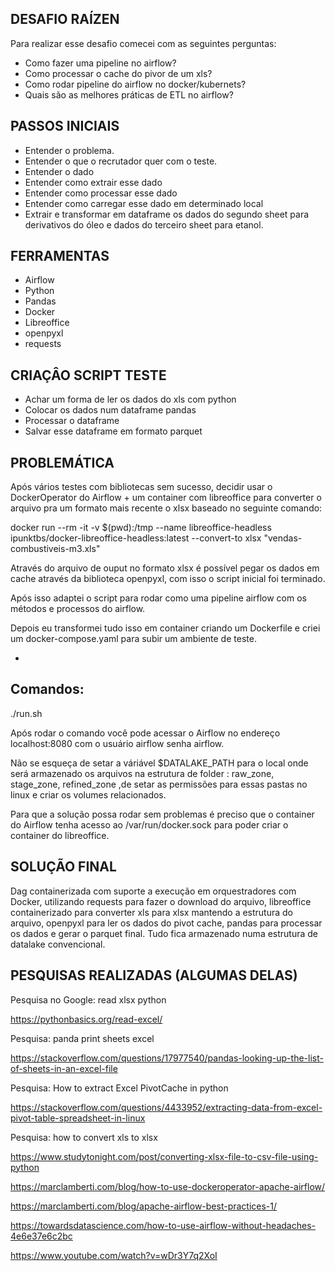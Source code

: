## DESAFIO RAÍZEN

Para realizar esse desafio comecei com as seguintes perguntas:
 - Como fazer uma pipeline no airflow?
 - Como processar o cache do pivor de um xls?
 - Como rodar pipeline do airflow no docker/kubernets?
 - Quais são as melhores práticas de ETL no airflow?

## PASSOS INICIAIS

 - Entender o problema.
 - Entender o que o recrutador quer com o teste.
 - Entender o dado
 - Entender como extrair esse dado
 - Entender como processar esse dado
 - Entender como carregar esse dado em determinado local
 - Extrair e transformar em dataframe os dados do segundo sheet para   
   derivativos do óleo e dados do terceiro sheet para etanol.

## FERRAMENTAS

 - Airflow
 - Python
 - Pandas
 - Docker
 - Libreoffice
 - openpyxl
 - requests

## CRIAÇÂO SCRIPT TESTE

 - Achar um forma de ler os dados do xls com python
 - Colocar os dados num dataframe pandas
 - Processar o dataframe
 - Salvar esse dataframe em formato parquet

## PROBLEMÁTICA

Após vários testes com bibliotecas sem sucesso, decidir usar o DockerOperator do Airflow + um container com libreoffice para converter o arquivo pra um formato mais recente o xlsx baseado no seguinte comando:

docker run --rm -it -v $(pwd):/tmp --name libreoffice-headless ipunktbs/docker-libreoffice-headless:latest --convert-to xlsx "vendas-combustiveis-m3.xls"

Através do arquivo de ouput no formato xlsx é possível pegar os dados em cache através da biblioteca openpyxl, com isso o script inicial foi terminado.

Após isso adaptei o script para rodar como uma pipeline airflow com os métodos e processos do airflow.

Depois eu transformei tudo isso em container criando um Dockerfile e criei um docker-compose.yaml para subir um ambiente de teste.

 - 

## Comandos:
./run.sh 

Após rodar o comando você pode acessar o Airflow no endereço localhost:8080 com o usuário airflow senha airflow.

Não se esqueça de setar a váriável $DATALAKE_PATH para o local onde será armazenado os arquivos na estrutura de folder : raw_zone, stage_zone, refined_zone ,de setar as permissões para essas pastas no linux e criar os volumes relacionados.

Para que a solução possa rodar sem problemas é preciso que o container do Airflow tenha acesso ao /var/run/docker.sock para poder criar o container do libreoffice.

## SOLUÇÃO FINAL
Dag containerizada com suporte a execução em orquestradores com Docker, utilizando requests para fazer o download do arquivo, libreoffice containerizado para converter xls para xlsx mantendo a estrutura do arquivo, openpyxl para ler os dados do pivot cache, pandas para processar os dados e gerar o parquet final. Tudo fica armazenado numa estrutura de datalake convencional.

## PESQUISAS REALIZADAS (ALGUMAS DELAS)

Pesquisa no Google: read xlsx python

https://pythonbasics.org/read-excel/

Pesquisa: panda print sheets excel

https://stackoverflow.com/questions/17977540/pandas-looking-up-the-list-of-sheets-in-an-excel-file

Pesquisa: How to extract Excel PivotCache in python

https://stackoverflow.com/questions/4433952/extracting-data-from-excel-pivot-table-spreadsheet-in-linux

Pesquisa: how to convert xls to xlsx

https://www.studytonight.com/post/converting-xlsx-file-to-csv-file-using-python

https://marclamberti.com/blog/how-to-use-dockeroperator-apache-airflow/

https://marclamberti.com/blog/apache-airflow-best-practices-1/

https://towardsdatascience.com/how-to-use-airflow-without-headaches-4e6e37e6c2bc

https://www.youtube.com/watch?v=wDr3Y7q2XoI
